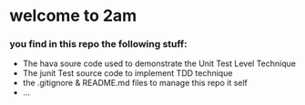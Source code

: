 # welcome to 2am

### you find in this repo the following stuff:
* The hava soure code used to demonstrate the Unit Test Level Technique
* The junit Test source code to implement TDD technique
* the .gitignore & README.md files to manage this repo it self
* ...